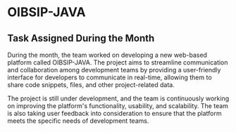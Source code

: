 # **OIBSIP-JAVA**

## Task Assigned During the Month

During the month, the team worked on developing a new web-based platform called OIBSIP-JAVA. The project aims to streamline communication and collaboration among development teams by providing a user-friendly interface for developers to communicate in real-time, allowing them to share code snippets, files, and other project-related data.

The project is still under development, and the team is continuously working on improving the platform's functionality, usability, and scalability. The team is also taking user feedback into consideration to ensure that the platform meets the specific needs of development teams.

